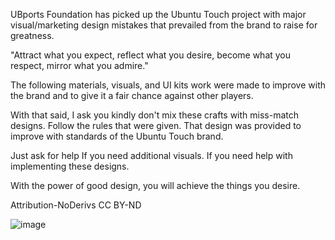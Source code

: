 UBports Foundation has picked up the Ubuntu Touch project with major visual/marketing design mistakes that prevailed from the brand to raise for greatness. 

"Attract what you expect, reflect what you desire, become what you respect, mirror what you admire." 

The following materials, visuals, and UI kits work were made to improve with the brand and to give it a fair chance against other players.

With that said, I ask you kindly don't mix these crafts with miss-match designs. Follow the rules that were given. That design was provided to improve with standards of the Ubuntu Touch brand. 

Just ask for help
If you need additional visuals.
If you need help with implementing these designs.

With the power of good design, you will achieve the things you desire.

Attribution-NoDerivs
CC BY-ND

![image](https://user-images.githubusercontent.com/7984498/148970765-a3b177b3-ca2a-4804-9c6b-9ba82f3ddd28.png)

